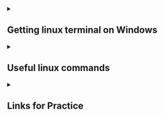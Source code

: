 <details>
<summary>

## Getting linux terminal on Windows
</summary>

Check if you can use liux commands without installing anything:

1) open the command line or powershell and type some linux command like 'ls' or 'ssh'
2) If it works, great! If not, you may need to proceed with the following steps or do some other kind of trouble-shooting

Installing linux in windows shell:
https://learn.microsoft.com/en-us/windows/wsl/install

If you have a windows10 or newer, open powershell in administrator mode:

1) type powershell in search bar
2) right click powershell
3) click 'open as administrator'

```
wsl --install
```

This will take a few moments. It will not work if you have wsl already. It will prompt you for a username and password. Restart your computer once it is done installing. You will know that it is done when you see the username to set pop up.

Open the powershell, look for your username, and try linux commands now. Hopefully, it worked.

Also, this process will create a linux folder. Explore the file system and find your username in this linux folder. Files you download through scp or sftp will likely end up here by default.  

</details>

<details>
<summary>

## Useful linux commands 
</summary>

Command                                |Description
---------------------------------------|---------------------------------------
pwd                                    |#print working directory
echo hello world                       |#print hello world to the screen 
ls                                     |#list
ls -lath                               |#list all files in long listing format by date modified and with their file size in human readable format
cd                                     |#change directory
cd ..                                  |#go backwards one directory
cd -                                   |#go to the previous directory
cd ~                                   |#go to home directory
cp filename new_filename               |#copy/rename a file
cp -R /path/to/directory /new/path     |#copy a directory recursively 
rm filename                            |#delete filename
rm -r directory                        |#delete a directory with contents
rmdir directory                        |#delete a directory without contents
mkdir directory                        |#create a directory
vi filename                            |#create a file
touch filename                         |#create a file
history                                |#if you want to see all the previous commands you have typed
sbatch script.sh                       |#sumbit a job to the hpc
squeue --me                            |#see the status of a file you have sumbitted to the slurm queue

</details>

<details>
<summary>

## Links for Practice
</summary>
https://sandbox.bio/tutorials/terminal-basics

</details>
